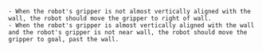 
    - When the robot's gripper is not almost vertically aligned with the wall, the robot should move the gripper to right of wall.
    - When the robot's gripper is almost vertically aligned with the wall and the robot's gripper is not near wall, the robot should move the gripper to goal, past the wall.